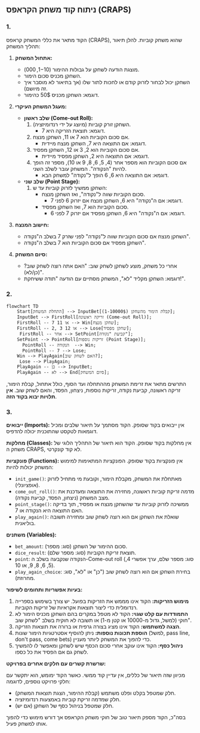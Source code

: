 ## ניתוח קוד משחק הקראפס (CRAPS)

### 1. <algorithm>

הקוד מתאר את כללי המשחק קראפס (CRAPS), שהוא משחק קוביות. להלן תיאור תהליך המשחק:

1. **אתחול המשחק:**
   - מוצגת הודעה לשחקן על גבולות ההימור (1$-10,000$).
   - השחקן מכניס סכום הימור.
   - השחקן יכול לבחור לזרוק קודם או לחכות לתור שלו (אך בתיאור לא מוסבר איך זה מיושם).
   * דוגמא: השחקן מכניס 50$ כהימור.

2. **מעגל המשחק העיקרי:**
   - **שלב ראשון (Come-out Roll):**
     1. השחקן זורק קוביות (מיוצג על ידי רנדומיזציה).
        * דוגמא: תוצאת הזריקה היא 7.
     2. אם סכום הקוביות הוא 7 או 11, השחקן מנצח.
         * דוגמא: אם התוצאה היא 7, השחקן מנצח מיידית.
     3. אם סכום הקוביות הוא 2, 3 או 12, השחקן מפסיד.
        * דוגמא: אם התוצאה היא 2, השחקן מפסיד מיידית.
     4. אם סכום הקוביות הוא מספר אחר (4, 5, 6, 8, 9 או 10), מספר זה הופך להיות "הנקודה". המשחק עובר לשלב השני.
        * דוגמא: אם התוצאה היא 6, 6 הופך ל"נקודה" למשחק הבא.
   - **שלב שני (Point Stage):**
     1. השחקן ממשיך לזרוק קוביות עד ש:
        * סכום הקוביות שווה ל"נקודה", ואז השחקן מנצח.
           * דוגמא: אם ה"נקודה" היא 6, השחקן מנצח אם יזרוק 6 לפני 7.
        * סכום הקוביות הוא 7, ואז השחקן מפסיד.
           * דוגמא: אם ה"נקודה" היא 6, השחקן מפסיד אם יזרוק 7 לפני 6.

3. **חישוב המנצח:**
   - השחקן מנצח אם סכום הקוביות שווה ל"נקודה" לפני שזרק 7 בשלב ה"נקודה".
   - השחקן מפסיד אם סכום הקוביות הוא 7 בשלב ה"נקודה".

4. **סיום המשחק:**
   - אחרי כל משחק, מוצע לשחקן לשחק שוב: "האם אתה רוצה לשחק שוב? (כן/לא)".
    * דוגמא: השחקן מקליד "לא", המשחק מסתיים עם הודעה "תודה ששיחקת!".

### 2. <mermaid>

```mermaid
flowchart TD
    Start[התחלת המשחק] --> InputBet[קבלת הימור מהשחקן (1-10000$)];
    InputBet --> FirstRoll[זריקה ראשונה (Come-out Roll)];
    FirstRoll -- 7 או 11 --> Win[שחקן מנצח];
    FirstRoll -- 2, 3 או 12 --> Lose[שחקן מפסיד];
     FirstRoll -- אחר --> SetPoint[קביעת "נקודה"];
    SetPoint --> PointRoll[זריקות נוספות (Point Stage)];
      PointRoll -- הנקודה  --> Win;
      PointRoll -- 7 --> Lose;
    Win --> PlayAgain[האם לשחק שוב?];
     Lose --> PlayAgain;
    PlayAgain -- כן --> InputBet;
    PlayAgain -- לא --> End[סיום המשחק];
```

התרשים מתאר את זרימת המשחק מההתחלה ועד הסוף, כולל אתחול, קבלת הימור, זריקה ראשונה, קביעת נקודה, זריקות נוספות, ניצחון, הפסד, והאם לשחק שוב.
**אין תלויות יבוא בקוד הזה**.

### 3. <explanation>

**ייבואים (Imports):**
אין ייבואים בקוד שסופק. הקוד מסתמך על תיאור שלבים ומכיל דוגמאות לטקסט שהתוכנית יכולה להדפיס.

**מחלקות (Classes):**
אין מחלקות בקוד שסופק. הקוד הוא תיאור של התהליך הלוגי של משחק ה CRAPS, לא קוד קונקרטי.

**פונקציות (Functions):**
אין פונקציות בקוד שסופק. הפונקציות המתאימות למימוש המשחק יכולות להיות:

-   `init_game()`: מאתחלת את המשחק, מקבלת הימור, וקובעת מי מתחיל לזרוק (אופציונלי).
-   `come_out_roll()`: מדמה זריקת קוביות ראשונה, מחזירה את התוצאה ומעדכנת את מצב המשחק (ניצחון, הפסד, קביעת נקודה).
-   `point_stage()`: ממשיכה לזרוק קוביות עד שהשחקן מנצח או מפסיד, תוך בדיקה האם התוצאה היא הנקודה או 7.
-   `play_again()`: שואלת את השחקן אם הוא רוצה לשחק שוב ומחזירה תשובה בוליאנית.

**משתנים (Variables):**

*   `bet_amount`: סכום ההימור של השחקן (סוג: מספר).
*   `dice_result`: תוצאת זריקת הקוביות (סוג: מספר שלם).
*   `point`: הנקודה שנקבעה בשלב ה-Come-out roll (סוג: מספר שלם, ערך אפשרי 4, 5, 6, 8, 9, או 10).
*   `play_again_choice`: בחירת השחקן אם הוא רוצה לשחק שוב ("כן" או "לא", סוג: מחרוזת).

**בעיות אפשריות ותחומים לשיפור:**

1.  **מימוש הזריקות:** הקוד אינו מממש את הזריקות בפועל. יש צורך בשימוש בספרייה רנדומלית כדי ליצור תוצאות אקראיות של זריקות הקוביות.
2.  **התמודדות עם קלט שגוי:** הקוד לא מטפל במקרים בהם השחקן מכניס הימור לא חוקי (למשל, גדול מ-10000 או קטן מ-1) או תשובה לא חוקית בשלב "לשחק שוב".
3.  **הצגה למשתמש:** הקוד אינו מציג בצורה גרפית או ברורה את תוצאות הזריקה.
4.  **הוספת תכונות נוספות:** ניתן להוסיף אסטרטגיות הימור שונות (למשל, pass line, don't pass, come bets) כדי להפוך את המשחק ליותר מעניין.
5.  **ניהול כסף:** הקוד אינו עוקב אחרי סכום הכסף שיש לשחקן ומאפשר לו להמשיך לשחק גם אם הפסיד את כל כספו.

**שרשרת קשרים עם חלקים אחרים בפרויקט:**

מכיוון שזה תיאור של כללים, אין עדיין קוד ממשי. כאשר הקוד ימומש, הוא יתקשר עם חלקי פרויקט נוספים, לדוגמה:

-   חלק שמטפל בקלט ופלט משתמש (קבלת ההימור, הצגת תוצאות המשחק).
-   חלק שמדמה זריקת קוביות באמצעות רנדומיזציה.
-   חלק שמטפל בניהול כסף של השחקן (אם יש).

בסה"כ, הקוד מספק תיאור טוב של חוקי משחק הקראפס אך דורש מימוש כדי להפוך אותו למשחק פעיל.